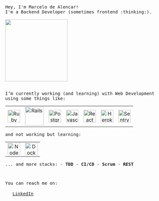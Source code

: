 <p>
  <samp>Hey, I'm Marcelo de Alencar!<br>
    I'm a Backend Developer (sometimes frontend :thinking:).
    <br>
    <br>
    <img src="https://media4.giphy.com/media/hftFT911INdgk/giphy.gif?cid=ecf05e47a4z03gvd2njrno6g0aq3zyqtua8uzkr4xej6ynwr&rid=giphy.gif" width="200" height="200" />    
  </samp>
</p>
<p>
  <br>
  <samp>I’m currently working (and learning) with Web Development using some things like:</samp>
  <br>
</p>

<table>
  <tbody>
    <tr>
      <td align="center">
        <img alt="Ruby" src="https://cdn.svgporn.com/logos/ruby.svg" width="40" heigth="40">
      </td>
      <td align="center">
        <img alt="Rails" src="https://cdn.svgporn.com/logos/rails.svg" width="60" heigth="50">
      </td>
      <td align="center">
        <img alt="PostgreSQL" src="https://cdn.svgporn.com/logos/postgresql.svg" width="40" heigth="40">
      </td>
      <td align="center">
        <img alt="Javascript" src="https://cdn.svgporn.com/logos/javascript.svg" width="40" heigth="40">
      </td>
      <td align="center">
        <img alt="React" src="https://cdn.svgporn.com/logos/react.svg" width="40" heigth="40">
      </td>
      <td align="center">
        <img alt="Heroku" src="https://cdn.svgporn.com/logos/heroku-icon.svg" width="40" heigth="40">
      </td>
      <td align="center">
        <img alt="Sentry" src="https://cdn.svgporn.com/logos/sentry-icon.svg" width="40" heigth="40">
      </td>
    </tr>
  </tbody>
</table>

<p>
  <samp>and not working but learning:</samp>
</p>

<table>
  <tbody>
    <tr>
      <td align="center">
        <img alt="NodeJS" src="https://cdn.svgporn.com/logos/nodejs-icon.svg" width="40" heigth="40">
      </td>
      <td align="center">
        <img alt="Docker" src="https://cdn.svgporn.com/logos/docker-icon.svg" width="40" heigth="40">
      </td>
    </tr>
  </tbody>
</table>

<p>
  <samp>
    ... and more stacks:
    - <strong>TDD</strong>
    - <strong>CI/CD</strong>
    - <strong>Scrum</strong>
    - <strong>REST</strong>
  </samp>
</p>

<br>
<p>
  <samp>You can reach me on:<br><br>
    <img src="https://cdn.worldvectorlogo.com/logos/linkedin-icon-2.svg" widht="15" height="15"> <a href="https://www.linkedin.com/in/dealencarmarcelo/">LinkedIn</a> 
  <samp>
  
</p>
